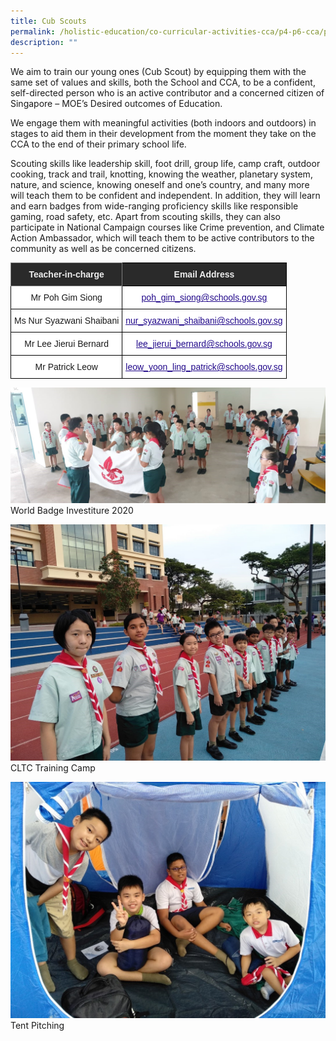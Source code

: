 ```yaml
---
title: Cub Scouts
permalink: /holistic-education/co-curricular-activities-cca/p4-p6-cca/physical/cub-scouts/
description: ""
---
```

We aim to train our young ones (Cub Scout) by equipping them with the same set of values and skills, both the School and CCA, to be a confident, self-directed person who is an active contributor and a concerned citizen of Singapore – MOE’s Desired outcomes of Education.

  

We engage them with meaningful activities (both indoors and outdoors) in stages to aid them in their development from the moment they take on the CCA to the end of their primary school life.

  

Scouting skills like leadership skill, foot drill, group life, camp craft, outdoor cooking, track and trail, knotting, knowing the weather, planetary system, nature, and science, knowing oneself and one’s country, and many more will teach them to be confident and independent. In addition, they will learn and earn badges from wide-ranging proficiency skills like responsible gaming, road safety, etc. Apart from scouting skills, they can also participate in National Campaign courses like Crime prevention, and Climate Action Ambassador, which will teach them to be active contributors to the community as well as be concerned citizens.

<style type="text/css">
.tg  {border-collapse:collapse;border-spacing:0;}
.tg td{border-color:black;border-style:solid;border-width:1px;font-family:Arial, sans-serif;font-size:14px;
  overflow:hidden;padding:10px 5px;word-break:normal;}
.tg th{border-color:black;border-style:solid;border-width:1px;font-family:Arial, sans-serif;font-size:14px;
  font-weight:normal;overflow:hidden;padding:10px 5px;word-break:normal;}
.tg .tg-2705{background-color:#2A2A2A;color:#EEE;font-weight:bold;text-align:center;vertical-align:middle}
.tg .tg-8zvm{background-color:#2A2A2A;border-color:inherit;color:#EEE;font-weight:bold;text-align:center;vertical-align:middle}
.tg .tg-f4yw{background-color:#FFF;text-align:center;vertical-align:middle}
.tg .tg-0pyt{background-color:#FFF;color:#21088A;font-weight:bold;text-align:center;text-decoration:underline;vertical-align:top}
</style>
<table class="tg">
<thead>
  <tr>
    <th class="tg-8zvm"><span style="color:#EEE;background-color:#2A2A2A">Teacher-in-charge</span></th>
    <th class="tg-2705"><span style="color:#EEE;background-color:#2A2A2A">Email Address</span></th>
  </tr>
</thead>
<tbody>
  <tr>
    <td class="tg-f4yw">Mr Poh Gim Siong</td>
    <td class="tg-0pyt"><a href="mailto:poh_gim_siong@schools.gov.sg"><span style="font-weight:500;text-decoration:underline;color:#21088A">poh_gim_siong@schools.gov.sg</span></a></td>
  </tr>
  <tr>
    <td class="tg-f4yw">Ms Nur Syazwani Shaibani</td>
    <td class="tg-0pyt"><a href="mailto:nur_syazwani_shaibani@schools.gov.sg"><span style="font-weight:500;text-decoration:underline;color:#21088A">nur_syazwani_shaibani@schools.gov.sg</span></a></td>
  </tr>
  <tr>
    <td class="tg-f4yw">Mr Lee Jierui Bernard<br></td>
    <td class="tg-f4yw">  <a href="mailto:lee_jierui_bernard@schools.gov.sg"><span style="font-weight:500;text-decoration:underline;color:#21088A">lee_jierui_bernard@schools.gov.sg</span></a></td>
  </tr>
  <tr>
    <td class="tg-f4yw">Mr Patrick Leow<br></td>
    <td class="tg-0pyt"><a href="mailto:leow_yoon_ling_patrick@schools.gov.sg"><span style="font-weight:500;text-decoration:underline;color:#21088A">leow_yoon_ling_patrick@schools.gov.sg</span></a></td>
  </tr>
</tbody>
</table>

![World Badge Investiture 2020](/images/CCA/Physical/Cub%20Scouts/Cub%20Scouts%201.jpg)
World Badge Investiture 2020

![CLTC Training Camp](/images/CCA/Physical/Cub%20Scouts/Cub%20Scouts%202.jpg)
CLTC Training Camp

![Tent Pitching](/images/CCA/Physical/Cub%20Scouts/Cub%20Scouts%203.jpg)
Tent Pitching